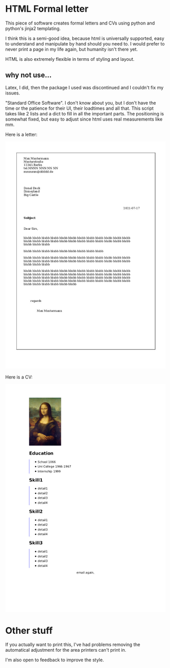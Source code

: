 
HTML Formal letter
=======

This piece of software creates formal letters and CVs using python and python's jinja2 templating.

I think this is a semi-good idea, because html is universally supported, easy to understand and manipulate by hand should you need to. I would prefer to never print a page in my life again, but humanity isn't there yet.

HTML is also extremely flexible in terms of styling and layout.

why not use...
---------

Latex, I did, then the package I used was discontinued and I couldn't fix my issues.

"Standard Office Software". I don't know about you, but I don't have the time or the patience for their UI, their loadtimes and all that. This script takes like 2 lists and a dict to fill in all the important parts. The positioning is somewhat fixed, but easy to adjust since html uses real measurements like mm.

Here is a letter:

![See1](./demoletter.jpg)

Here is a CV:

![See2](./demoCV.jpg)


Other stuff
=======

If you actually want to print this, I've had problems removing the automatical adjustment for the area printers can't print in.

I'm also open to feedback to improve the style.
